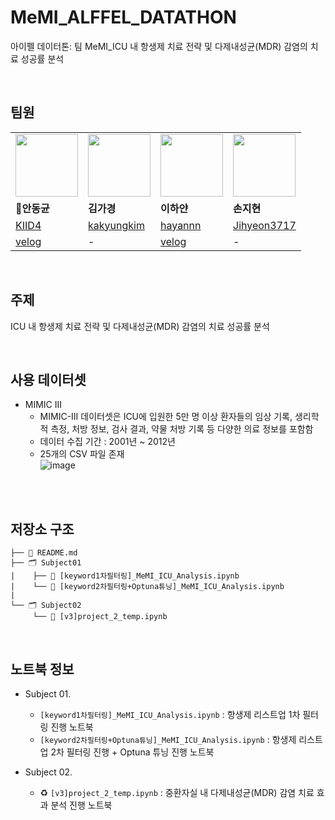 # MeMI_ALFFEL_DATATHON
아이펠 데이터톤: 팀 MeMI_ICU 내 항생제 치료 전략 및 다제내성균(MDR) 감염의 치료 성공률 분석

<br>

## 팀원
<table>
  <tr>
    <td>
        <a href="https://github.com/KIID4">
         <img src = "https://avatars.githubusercontent.com/u/23628584?v=4" width="100px" />  
        </a>
    </td>
   <td>
        <a href="https://github.com/kakyungkim">
         <img src = "https://avatars.githubusercontent.com/u/84395053?v=4" width="100px" />  
        </a>
    </td>
    <td>
        <a href="https://github.com/hayannn">
         <img src = "https://avatars.githubusercontent.com/u/102213509?v=4" width="100px" />  
        </a>
    </td>
   <td>
        <a href="https://github.com/Jihyeon3717">
         <img src = "https://avatars.githubusercontent.com/u/184886431?v=4" width="100px" />  
        </a>
    </td>
  </tr>
  <tr>
    <td><b>👑안동균</b></td>
    <td><b>김가경</b></td>
    <td><b>이하얀</b></td>
    <td><b>손지현</b></td>
  </tr>
   <td><a href="https://github.com/KIID4">KIID4</a></td>
    <td><a href="https://github.com/kakyungkim">kakyungkim</td>
    <td><a href="https://github.com/hayannn">hayannn</td>
    <td><a href="https://github.com/Jihyeon3717">Jihyeon3717</td>
  </tr>
   <tr>
   <td><a href="https://velog.io/@kiid4/posts"/>velog</td>
    <td> - </td>
    <td><a href="https://velog.io/@dlgkdis801"/>velog</td>
    <td> - </td>
    
  </tr>
</table>





<br>

## 주제
ICU 내 항생제 치료 전략 및 다제내성균(MDR) 감염의 치료 성공률 분석

<br>

## 사용 데이터셋
- MIMIC III
  - MIMIC-III 데이터셋은 ICU에 입원한 5만 명 이상 환자들의 임상 기록, 생리학적 측정, 처방 정보, 검사 결과, 약물 처방 기록 등 다양한 의료 정보를 포함함
  - 데이터 수집 기간 : 2001년 ~ 2012년
  - 25개의 CSV 파일 존재  <br>
![image](https://github.com/user-attachments/assets/6f2fed3c-5562-4986-ae26-aa3239e409df)

<br>

<br>

## 저장소 구조
```
├── 📑 README.md
├── 🗂 Subject01
|    ├── 📑 [keyword1차필터링]_MeMI_ICU_Analysis.ipynb
|    └── 📑 [keyword2차필터링+Optuna튜닝]_MeMI_ICU_Analysis.ipynb
|
└── 🗂 Subject02
     └── 📑 [v3]project_2_temp.ipynb
```

<br>

## 노트북 정보
- Subject 01.
  - `[keyword1차필터링]_MeMI_ICU_Analysis.ipynb` : 항생제 리스트업 1차 필터링 진행 노트북
  - `[keyword2차필터링+Optuna튜닝]_MeMI_ICU_Analysis.ipynb` : 항생제 리스트업 2차 필터링 진행 + Optuna 튜닝 진행 노트북

- Subject 02.
  - ♻️ `[v3]project_2_temp.ipynb` : 중환자실 내 다제내성균(MDR) 감염 치료 효과 분석 진행 노트북
